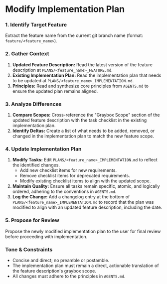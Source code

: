 # Modify Implementation Plan

### 1. Identify Target Feature

Extract the feature name from the current git branch name (format: `feature/<feature_name>`).

### 2. Gather Context

1.  **Updated Feature Description:** Read the latest version of the feature description at `PLANS/<feature_name>_FEATURE.md`.
2.  **Existing Implementation Plan:** Read the implementation plan that needs to be updated at `PLANS/<feature_name>_IMPLEMENTATION.md`.
3.  **Principles:** Read and synthesize core principles from `AGENTS.md` to ensure the updated plan remains aligned.

### 3. Analyze Differences

1.  **Compare Scopes:** Cross-reference the "Graybox Scope" section of the updated feature description with the task checklist in the existing implementation plan.
2.  **Identify Deltas:** Create a list of what needs to be added, removed, or changed in the implementation plan to match the new feature scope.

### 4. Update Implementation Plan

1.  **Modify Tasks:** Edit `PLANS/<feature_name>_IMPLEMENTATION.md` to reflect the identified changes.
    -   Add new checklist items for new requirements.
    -   Remove checklist items for deprecated requirements.
    -   Modify existing checklist items to align with the updated scope.
2.  **Maintain Quality:** Ensure all tasks remain specific, atomic, and logically ordered, adhering to the conventions in `AGENTS.md`.
3.  **Log the Change:** Add a changelog entry at the bottom of `PLANS/<feature_name>_IMPLEMENTATION.md` to record that the plan was modified to align with an updated feature description, including the date.

### 5. Propose for Review

Propose the newly modified implementation plan to the user for final review before proceeding with implementation.

### Tone & Constraints

-   Concise and direct; no preamble or postamble.
-   The implementation plan must remain a direct, actionable translation of the feature description's graybox scope.
-   All changes must adhere to the principles in `AGENTS.md`.
